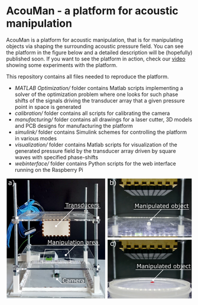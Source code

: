 # AcouMan - a platform for acoustic manipulation

AcouMan is a platform for acoustic manipulation, that is for manipulating objects via shaping the surrounding acoustic pressure field. You can see the platform in the figure below and a detailed description will be (hopefully) published soon. If you want to see the platform in action, check our [video](https://youtu.be/Ntwl7yTYtKg) showing some experiments with the platform.

This repository contains all files needed to reproduce the platform.

* _MATLAB Optimization/_ folder contains Matlab scripts implementing a solver of the optimization problem where one looks for such phase shifts of the signals driving the transducer array that a given pressure point in space is generated
* _calibration/_ folder contains all scripts for calibrating the camera
* _manufacturing/_ folder contains all drawings for a laser cutter, 3D models and PCB designs for manufacturing the platform
* _simulink/_ folder contains Simulink schemes for controlling the platform in various modes
* _visualization/_ folder contains Matlab scripts for visualization of the generated pressure field by the transducer array driven by square waves with specified phase-shifts
* _webinterface/_ folder contains Python scripts for the web interface running on the Raspberry Pi

![Photos of the platform](docs/platfromCompo_annotateed.png)